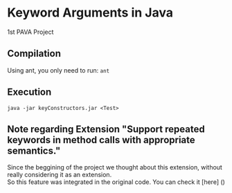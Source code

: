 # Keyword Arguments in Java
1st PAVA Project
## Compilation
Using ant, you only need to run:
```ant```
## Execution
```java -jar keyConstructors.jar <Test>```
## Note regarding Extension "Support repeated keywords in method calls with appropriate semantics."
Since the beggining of the project we thought about this extension, without really considering it as an extension.<br>
So this feature was integrated in the original code. You can check it [here] ()
